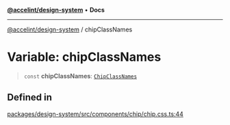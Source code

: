 [**@accelint/design-system**](../README.md) • **Docs**

***

[@accelint/design-system](../README.md) / chipClassNames

# Variable: chipClassNames

> `const` **chipClassNames**: [`ChipClassNames`](../type-aliases/ChipClassNames.md)

## Defined in

[packages/design-system/src/components/chip/chip.css.ts:44](https://github.com/gohypergiant/standard-toolkit/blob/258694cea8ed8bbd956b3cf5da47c2c9debcf127/packages/design-system/src/components/chip/chip.css.ts#L44)
